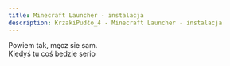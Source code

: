 ```yaml
---
title: Minecraft Launcher - instalacja
description: KrzakiPudło_4 - Minecraft Launcher - instalacja
---
```


Powiem tak, męcz sie sam. <br>
Kiedyś tu coś bedzie serio